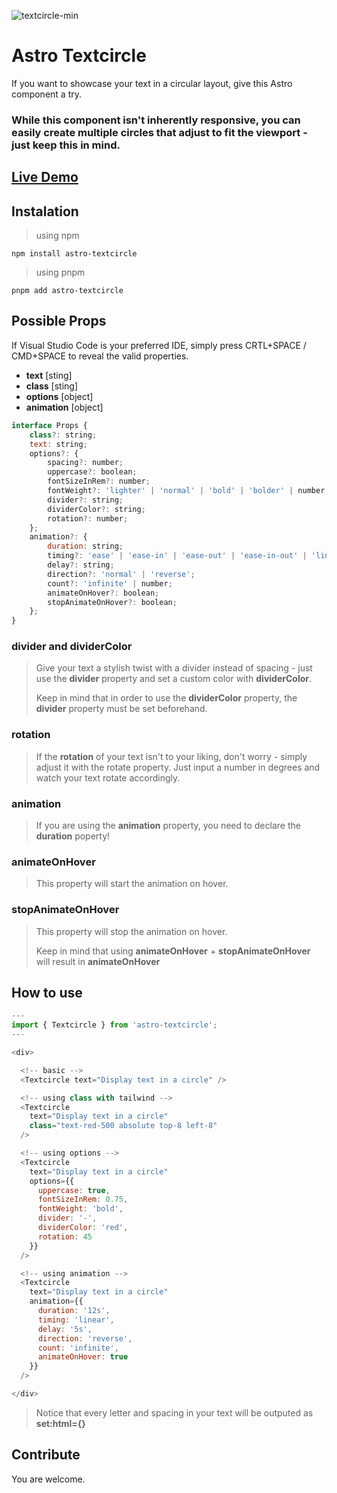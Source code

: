 ![textcircle-min](https://user-images.githubusercontent.com/83787591/220473583-28c40480-3942-4d15-90b6-ad7b0ab8723c.jpg)

# Astro Textcircle
If you want to showcase your text in a circular layout, give this Astro component a try.
### **While this component isn't inherently responsive, you can easily create multiple circles that adjust to fit the viewport - just keep this in mind.**


## [Live Demo](https://stackblitz.com/edit/withastro-astro-wu7yqp?file=src%2Fpages%2Findex.astro)


## Instalation
> using npm
```
npm install astro-textcircle
```
> using pnpm
```
pnpm add astro-textcircle
```


## Possible Props 
If Visual Studio Code is your preferred IDE, simply press CRTL+SPACE / CMD+SPACE to reveal the valid properties.
- **text** [sting]
- **class** [sting] 
- **options** [object]
- **animation** [object]

```js
interface Props {
	class?: string;
	text: string;
	options?: {
		spacing?: number;
		uppercase?: boolean;
		fontSizeInRem?: number;
		fontWeight?: 'lighter' | 'normal' | 'bold' | 'bolder' | number;
		divider?: string;
		dividerColor?: string;
		rotation?: number;
	};
	animation?: {
		duration: string;
		timing?: 'ease' | 'ease-in' | 'ease-out' | 'ease-in-out' | 'linear' | string;
		delay?: string;
		direction?: 'normal' | 'reverse';
		count?: 'infinite' | number;
		animateOnHover?: boolean;
		stopAnimateOnHover?: boolean;
	};
}
```

### **divider and dividerColor**
> Give your text a stylish twist with a divider instead of spacing - just use the **divider** property and set a custom color with **dividerColor**.
> 
> Keep in mind that in order to use the **dividerColor** property, the **divider** property must be set beforehand.

### **rotation**
> If the **rotation** of your text isn't to your liking, don't worry - simply adjust it with the rotate property. Just input a number in degrees and watch your text rotate accordingly.

### **animation**
> If you are using the **animation** property, you need to declare the **duration** poperty! 

### **animateOnHover**
> This property will start the animation on hover.

### **stopAnimateOnHover**
> This property will stop the animation on hover.
> 
> Keep in mind that using **animateOnHover** + **stopAnimateOnHover** will result in **animateOnHover**


## How to use
```js
---
import { Textcircle } from 'astro-textcircle';
---

<div>

  <!-- basic -->
  <Textcircle text="Display text in a circle" />

  <!-- using class with tailwind -->
  <Textcircle 
    text="Display text in a circle" 
    class="text-red-500 absolute top-8 left-8"
  />

  <!-- using options -->
  <Textcircle 
    text="Display text in a circle"
    options={{ 
      uppercase: true,
      fontSizeInRem: 0.75,
      fontWeight: 'bold',
      divider: '-',
      dividerColor: 'red',
      rotation: 45
    }}
  />

  <!-- using animation -->
  <Textcircle 
    text="Display text in a circle"
    animation={{ 
      duration: '12s',
      timing: 'linear',
      delay: '5s',
      direction: 'reverse',
      count: 'infinite',
      animateOnHover: true
    }}
  />

</div>
```
> Notice that every letter and spacing in your text will be outputed as **set:html={}** 


## Contribute
You are welcome.